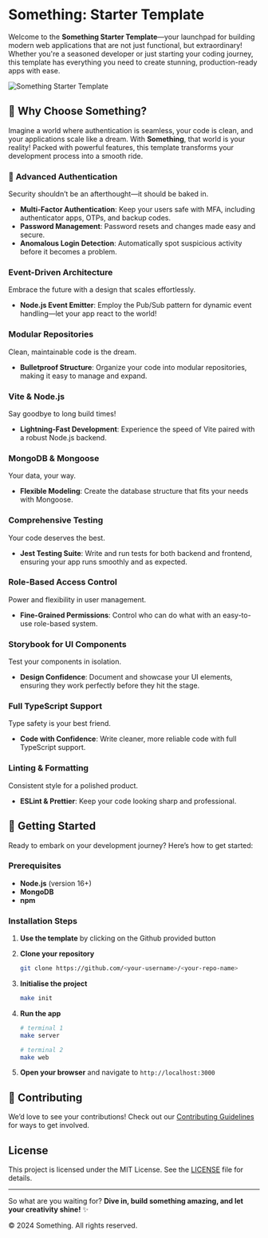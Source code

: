 # Something: Starter Template

Welcome to the **Something Starter Template**—your launchpad for building modern web applications that are not just functional, but extraordinary! Whether you're a seasoned developer or just starting your coding journey, this template has everything you need to create stunning, production-ready apps with ease.

![Something Starter Template](https://i.imgur.com/1QgrNNw.png)

## 🌟 Why Choose Something?

Imagine a world where authentication is seamless, your code is clean, and your applications scale like a dream. With **Something**, that world is your reality! Packed with powerful features, this template transforms your development process into a smooth ride.

### 🔑 **Advanced Authentication**

Security shouldn’t be an afterthought—it should be baked in.

- **Multi-Factor Authentication**: Keep your users safe with MFA, including authenticator apps, OTPs, and backup codes.
- **Password Management**: Password resets and changes made easy and secure.
- **Anomalous Login Detection**: Automatically spot suspicious activity before it becomes a problem.

### **Event-Driven Architecture**

Embrace the future with a design that scales effortlessly.

- **Node.js Event Emitter**: Employ the Pub/Sub pattern for dynamic event handling—let your app react to the world!

### **Modular Repositories**

Clean, maintainable code is the dream.

- **Bulletproof Structure**: Organize your code into modular repositories, making it easy to manage and expand.

### **Vite & Node.js**

Say goodbye to long build times!

- **Lightning-Fast Development**: Experience the speed of Vite paired with a robust Node.js backend.

### **MongoDB & Mongoose**

Your data, your way.

- **Flexible Modeling**: Create the database structure that fits your needs with Mongoose.

### **Comprehensive Testing**

Your code deserves the best.

- **Jest Testing Suite**: Write and run tests for both backend and frontend, ensuring your app runs smoothly and as expected.

### **Role-Based Access Control**

Power and flexibility in user management.

- **Fine-Grained Permissions**: Control who can do what with an easy-to-use role-based system.

### **Storybook for UI Components**

Test your components in isolation.

- **Design Confidence**: Document and showcase your UI elements, ensuring they work perfectly before they hit the stage.

### **Full TypeScript Support**

Type safety is your best friend.

- **Code with Confidence**: Write cleaner, more reliable code with full TypeScript support.

### **Linting & Formatting**

Consistent style for a polished product.

- **ESLint & Prettier**: Keep your code looking sharp and professional.

## 🚀 Getting Started

Ready to embark on your development journey? Here’s how to get started:

### Prerequisites

- **Node.js** (version 16+)
- **MongoDB**
- **npm**

### Installation Steps

1. **Use the template** by clicking on the Github provided button
2. **Clone your repository**

   ```bash
   git clone https://github.com/<your-username>/<your-repo-name>
   ```

3. **Initialise the project**

   ```bash
   make init
   ```

4. **Run the app**

   ```bash
   # terminal 1
   make server
   ```

   ```bash
   # terminal 2
   make web
   ```

5. **Open your browser** and navigate to `http://localhost:3000`

## 🤝 Contributing

We’d love to see your contributions! Check out our [Contributing Guidelines](CONTRIBUTING.md) for ways to get involved.

## License

This project is licensed under the MIT License. See the [LICENSE](LICENSE) file for details.

---

So what are you waiting for? **Dive in, build something amazing, and let your creativity shine!** ✨

© 2024 Something. All rights reserved.
